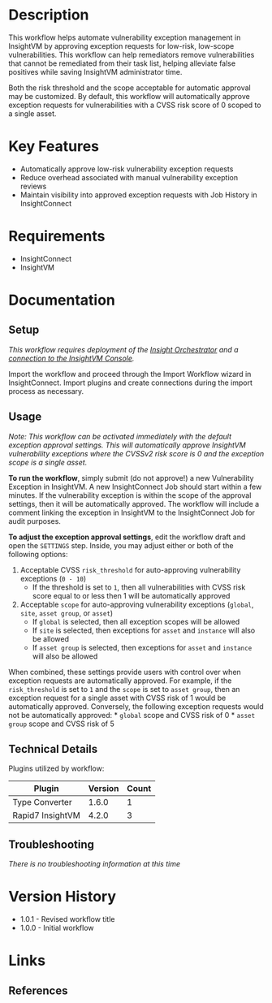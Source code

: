# Description

This workflow helps automate vulnerability exception management in InsightVM by approving exception requests for low-risk, low-scope vulnerabilities. This workflow can help remediators remove vulnerabilities that cannot be remediated from their task list, helping alleviate false positives while saving InsightVM administrator time.

Both the risk threshold and the scope acceptable for automatic approval may be customized. By default, this workflow will automatically approve exception requests for vulnerabilities with a CVSS risk score of 0 scoped to a single asset.

# Key Features

* Automatically approve low-risk vulnerability exception requests
* Reduce overhead associated with manual vulnerability exception reviews
* Maintain visibility into approved exception requests with Job History in InsightConnect

# Requirements

* InsightConnect
* InsightVM

# Documentation

## Setup

*This workflow requires deployment of the [Insight Orchestrator](https://docs.rapid7.com/insightconnect/install-and-activate-the-orchestrator) and a [connection to the InsightVM Console](https://extensions.rapid7.com/extension/rapid7_insightvm#Documentation-Setup).*

Import the workflow and proceed through the Import Workflow wizard in InsightConnect. Import plugins and create connections during the import process as necessary.

## Usage

*Note: This workflow can be activated immediately with the default exception approval settings. This will automatically approve InsightVM vulnerability exceptions where the CVSSv2 risk score is 0 and the exception scope is a single asset.*

**To run the workflow**, simply submit (do not approve!) a new Vulnerability Exception in InsightVM. A new InsightConnect Job should start within a few minutes. If the vulnerability exception is within the scope of the approval settings, then it will be automatically approved. The workflow will include a comment linking the exception in InsightVM to the InsightConnect Job for audit purposes.

**To adjust the exception approval settings**, edit the workflow draft and open the `SETTINGS` step. Inside, you may adjust either or both of the following options: 

1. Acceptable CVSS `risk_threshold` for auto-approving vulnerability exceptions (`0 - 10`)
    * If the threshold is set to `1`, then all vulnerabilities with CVSS risk score equal to or less then 1 will be automatically approved
2. Acceptable `scope` for auto-approving vulnerability exceptions (`global`, `site`, `asset group`, or  `asset`)
    * If `global` is selected, then all exception scopes will be allowed
    * If `site` is selected, then exceptions for `asset` and `instance` will also be allowed
    * If `asset group` is selected, then exceptions for `asset` and `instance` will also be allowed

When combined, these settings provide users with control over when exception requests are automatically approved. For example, if the `risk_threshold` is set to `1` and the `scope` is set to `asset group`, then an exception request for a single asset with CVSS risk of 1 would be automatically approved. Conversely, the following exception requests would not be automatically approved:
    *  `global` scope and CVSS risk of 0
    *  `asset group` scope and CVSS risk of 5 

## Technical Details

Plugins utilized by workflow:

|Plugin|Version|Count|
|----|----|--------|
|Type Converter|1.6.0|1|
|Rapid7 InsightVM|4.2.0|3|


## Troubleshooting

_There is no troubleshooting information at this time_

# Version History

* 1.0.1 - Revised workflow title
* 1.0.0 - Initial workflow

# Links

## References


